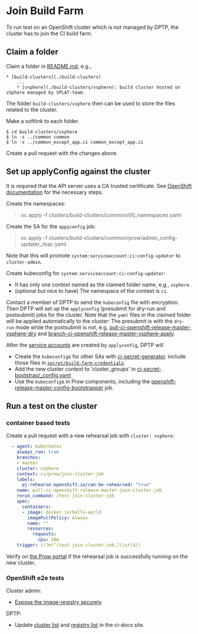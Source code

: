 # Join Build Farm

To run test on an OpenShift cluster which is not managed by DPTP, the cluster has to join the CI build farm.

## Claim a folder 

Claim a folder in [README.md](../README.md), e.g.,

```
* [build-clusters](./build-clusters)
    ...
    * [vsphere](./build-clusters/vsphere): build cluster hosted on vSphere managed by SPLAT-team.
```

The folder `build-clusters/vsphere` then can be used to store the files related to the cluster.

Make a softlink to each folder.

```
$ cd build-clusters/vsphere
$ ln -s ../common common
$ ln -s ../common_except_app.ci common_except_app.ci
```

Create a pull request with the changes above.

## Set up applyConfig against the cluster

It is required that the API server uses a CA trusted certificate.
See [OpenShift documentation](https://docs.openshift.com/container-platform/4.11/security/certificates/api-server.html) for the necessary steps.

Create the namespaces:

> oc apply -f clusters/build-clusters/common/00_namespaces.yaml

Create the SA for the `appyconfig` job:

> oc apply -f clusters/build-clusters/common/prow/admin_config-updater_rbac.yaml

Note that this will promote `system:serviceaccount:ci:config-updater` to `cluster-admin`.

Create kubeconfig for `system:serviceaccount:ci:config-updater`: 
- It has only one context named as the claimed folder name, e.g., `vsphere`.
- (optional but nice to have) The namespace of the context is `ci`.

Contact a member of DPTP to send the `kubeconfig` file with encryption. Then DPTP will set up the `applyconfig` (presubmit for dry-run and postsubmit) jobs for the cluster. Note that the `yaml` files in the claimed folder will be applied automatically to the cluster: The presubmit is with the `dry-run` mode while the postsubmit is not, e.g, [pull-ci-openshift-release-master-vsphere-dry](https://github.com/openshift/release/blob/d3e0f9b333f74537376a8978d958b33b8b081733/ci-operator/jobs/openshift/release/openshift-release-master-presubmits.yaml#L778) and [branch-ci-openshift-release-master-vsphere-apply](https://github.com/openshift/release/blob/d3e0f9b333f74537376a8978d958b33b8b081733/ci-operator/jobs/openshift/release/openshift-release-master-postsubmits.yaml#L170).

After the [service accounts](./build-clusters/vsphere1/ci) are created by `applyconfig`, DPTP will
* Create the `kubeconfig`s for other SAs with [ci-secret-generator](https://github.com/openshift/release/blob/master/core-services/ci-secret-generator/_config.yaml). include those files in [`secret/build-farm-credentials`](https://github.com/openshift/release/blob/79e657752f6fae3367fcd70ed260bccf98e8a32c/core-services/ci-secret-bootstrap/_config.yaml#L1009-L1011).
* Add the new cluster context to 'cluster_groups' in [ci-secret-bootstrap/_config.yaml](https://github.com/openshift/release/blob/master/core-services/ci-secret-bootstrap/_config.yaml)
* Use the `kubeconfig`s in Prow components, including the [openshift-release-master-config-bootstrapper](https://github.com/openshift/release/blob/b2ee6d838506945347a620717f00205c40e80d9f/ci-operator/jobs/infra-periodics.yaml#L799) job.

## Run a test on the cluster

### container based tests

Create a pull request with a new rehearsal job with `cluster: vsphere`:

```yaml
  - agent: kubernetes
    always_run: true
    branches:
    - master
    cluster: vsphere
    context: ci/prow/join-cluster-job
    labels:
      pj-rehearse.openshift.io/can-be-rehearsed: "true"
    name: pull-ci-openshift-release-master-join-cluster-job
    rerun_command: /test join-cluster-job
    spec:
      containers:
      - image: docker.io/hello-world
        imagePullPolicy: Always
        name: ""
        resources:
          requests:
            cpu: 10m
    trigger: ((?m)^/test join-cluster-job,?(\s+|$))
```

Verify on [the Prow portal](https://prow.ci.openshift.org/?job=rehearse-*-join-cluster-job) if the rehearsal job is successfully running on the new cluster.

### OpenShift e2e tests

Cluster admin:

* [Expose the image-registry securely](https://docs.openshift.com/container-platform/4.5/registry/securing-exposing-registry.html).

DPTP:

* Update [cluster list](https://docs.ci.openshift.org/docs/getting-started/useful-links/#clusters) and [registry list](https://docs.ci.openshift.org/docs/how-tos/use-registries-in-build-farm/#summary-of-available-registries) in the ci-docs site.